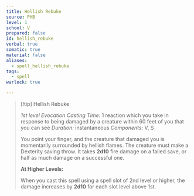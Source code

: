 ```yaml
---
title: Hellish Rebuke
source: PHB
level: 1
school: V
prepared: false
id: hellish_rebuke
verbal: true
somatic: true
material: false
aliases:
  - spell_hellish_rebuke
tags:
  - spell
warlock: true

---
```

>[!tip] Hellish Rebuke
>
> *1st level Evocation*
> *Casting Time:* 1 reaction which you take in response to being damaged by a creature within 60 feet of you that you can see
> *Duration:* instantaneous
> *Components:* V, S
>
>You point your finger, and the creature that damaged you is momentarily surrounded by hellish flames. The creature must make a Dexterity saving throw. It takes **2d10** fire damage on a failed save, or half as much damage on a successful one.
>
>**At Higher Levels:**
>
>When you cast this spell using a spell slot of 2nd level or higher, the damage increases by **2d10** for each slot level above 1st.
>

